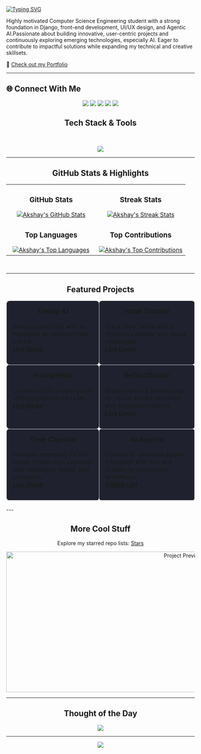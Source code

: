 [![Typing SVG](https://readme-typing-svg.demolab.com?lines=Welcome+to+my+GitHub!;I+am+Akshay+Karthick+S&font=Fira+Code&center=true&width=450&height=70&duration=3500&pause=1000&size=28&color=36BCF7&vCenter=true)](https://github.com/AKshayyyy-ak)


<p align="left">
  Highly motivated Computer Science Engineering student with a strong foundation in Django, front-end development, UI/UX design, and Agentic AI.Passionate about building innovative, user-centric projects and continuously exploring emerging technologies, especially AI. Eager to contribute to impactful solutions while expanding my technical and creative skillsets.
</p>

🔗 [Check out my Portfolio](https://akshaykarthicks.github.io/AKS/)

---

## 🌐 Connect With Me
<p align="center">
  <a href="https://instagram.com/_.aksy._"><img src="https://img.shields.io/badge/Instagram-%23E4405F.svg?logo=Instagram&logoColor=white" /></a>
  <a href="https://linkedin.com/in/akshay-karthick-s"><img src="https://img.shields.io/badge/LinkedIn-%230077B5.svg?logo=linkedin&logoColor=white" /></a>
  <a href="https://reddit.com/user/aksy_1"><img src="https://img.shields.io/badge/Reddit-%23FF4500.svg?logo=Reddit&logoColor=white" /></a>
  <a href="mailto:akshaykarthick01@gmail.com"><img src="https://img.shields.io/badge/Email-D14836?logo=gmail&logoColor=white" /></a>
  <a href="https://ak-sy.medium.com/"><img src="https://img.shields.io/badge/Medium-12100E?logo=medium&logoColor=white" /></a>
</p>


<!-- Tech Stack Animated Banner -->
<h2 align="center">Tech Stack & Tools</h2>

<br />

<!-- Skills Badges -->
<p align="center">
  <a href="#"><img src="https://skillicons.dev/icons?i=django,python,react,html,css,vercel,figma,docker,supabase&theme=dark" /></a>
</p>

---



<!-- GitHub Stats and Contributions -->
<h2 align="center">GitHub Stats & Highlights</h2>

<table width="100%">
  <tr>
    <td width="50%" align="center">
      <h3><strong>GitHub Stats</strong></h3>
      <a href="https://github.com/akshaykarthicks">
        <img src="https://github-readme-stats.vercel.app/api?username=akshaykarthicks&title_color=8ac9ff&text_color=51f6e2&icon_color=51f6e2&bg_color=232335&ring_color=8ac9ff&border_color=232335&hide_border=true&show_icons=true" alt="Akshay's GitHub Stats" />
      </a>
    </td>
    <td width="50%" align="center">
      <h3><strong>Streak Stats</strong></h3>
      <a href="https://github.com/akshaykarthicks">
        <img src="https://nirzak-streak-stats.vercel.app/?user=AKSHAYKARTHICKS&theme=radical&hide_border=true" alt="Akshay's Streak Stats" />
      </a>
    </td>
  </tr>
  <tr>
    <td align="center">
      <h3><strong>Top Languages</strong></h3>
      <a href="https://github.com/akshaykarthicks">
        <img src="https://github-readme-stats.vercel.app/api/top-langs/?username=akshaykarthicks&theme=radical&layout=compact&hide_border=true" alt="Akshay's Top Languages" />
      </a>
    </td>
    <td align="center">
      <h3><strong>Top Contributions</strong></h3>
      <a href="https://github.com/akshaykarthicks">
        <img src="https://github-contributor-stats.vercel.app/api?username=AKSHAYKARTHICKS&limit=5&theme=radical&combine_all_yearly_contributions=true" alt="Akshay's Top Contributions" />
      </a>
    </td>
  </tr>
</table>
<br />

---


<!-- Live Projects Section -->
<h2 align="center">Featured Projects</h2>

<table>
  <tr>
    <td width="300" valign="top" style="border:1px solid #ddd; border-radius:8px; padding:16px; background:#1F222E;">
      <h3 align="center" style="margin-top:0;">Taskly AI</h3>
      <p>
        Boost productivity with an intelligent AI-powered task tracker.<br>
        <a href="https://taskly-ai-five.vercel.app/" target="_blank"><b>Live Demo</b></a>
      </p>
    </td>
    <td width="300" valign="top" style="border:1px solid #ddd; border-radius:8px; padding:16px; background:#1F222E;">
      <h3 align="center" style="margin-top:0;">Habit Tracker</h3>
      <p>
        Track daily habits with a dynamic calendar and streak challenges.<br>
        <a href="https://forgenest.vercel.app/" target="_blank"><b>Live Demo</b></a>
      </p>
    </td>
  </tr>
  <tr>
    <td width="300" valign="top" style="border:1px solid #ddd; border-radius:8px; padding:16px; background:#1F222E;">
      <h3 align="center" style="margin-top:0;">PromptHub</h3>
      <p>
        Community for creating and refining prompts for LLMs.<br>
        <a href="https://prompthub-2w8c.onrender.com" target="_blank"><b>Live Demo</b></a>
      </p>
    </td>
    <td width="300" valign="top" style="border:1px solid #ddd; border-radius:8px; padding:16px; background:#1F222E;">
      <h3 align="center" style="margin-top:0;">ReflectSpace</h3>
      <p>
        Modern diary & timeline app for mood-based journaling and emotional tracking.<br>
        <a href="https://reflectspace.onrender.com" target="_blank"><b>Live Demo</b></a>
      </p>
    </td>
  </tr>
  <tr>
    <td width="300" valign="top" style="border:1px solid #ddd; border-radius:8px; padding:16px; background:#1F222E;">
      <h3 align="center" style="margin-top:0;">Time Capsule</h3>
      <p>
        Preserve memories for the future. Create time capsules with messages, media, and recipients.<br>
        <a href="https://time-capsule-xjtz.onrender.com" target="_blank"><b>Live Demo</b></a>
      </p>
    </td>
    <td width="300" valign="top" style="border:1px solid #ddd; border-radius:8px; padding:16px; background:#1F222E;">
      <h3 align="center" style="margin-top:0;">AI Agents</h3>
      <p>
        Curated AI-powered agents integrated with n8n and CrewAI for automation workflows.<br>
        <a href="https://github.com/stars/akshaykarthicks/lists/ai-agent" target="_blank"><b>GitHub List</b></a>
      </p>
    </td>
  </tr>
</table>
---

<!-- Starred & Other Projects -->
<h2 align="center">More Cool Stuff</h2>
<p align="center">
  Explore my starred repo lists: <a href="https://github.com/akshaykarthicks?tab=stars">Stars</a>
</p>
<p align="center">
  <img width="930" height="375" alt="Project Preview" src="https://github.com/user-attachments/assets/f5df2819-6ba8-4f69-bf09-3d6e1ff7e275" />
</p>

---

<!-- Random Dev Quote -->
<h2 align="center">Thought of the Day</h2>
<p align="center">
    <img src="https://quotes-github-readme.vercel.app/api?type=horizontal&theme=radical" />
</p>

---




<!-- Footer -->
<p align="center">
  <img src="https://capsule-render.vercel.app/api?type=waving&color=gradient&height=65&section=footer"/>
</p>
